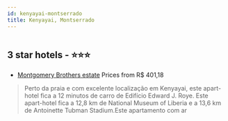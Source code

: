 ```yaml
---
id: kenyayai-montserrado
title: Kenyayai, Montserrado
---
```


<center><img src="https://i.travelapi.com/hotels/26000000/25070000/25062400/25062315/8f3897bb_z.jpg" alt="" /></center>


##  3 star hotels - ⭐️⭐️⭐️

-    [Montgomery Brothers estate](https://us.hurb.com/hotels/kenyayai/montgomery-brothers-estate-HT-EP0E?cmp=18055) Prices from R$ 401,18
   > Perto da praia e com excelente localização em Kenyayai, este apart-hotel fica a 12 minutos de carro de Edifício Edward J. Roye.  Este apart-hotel fica a 12,8 km de National Museum of Liberia e a 13,6 km de Antoinette Tubman Stadium.Este apartamento com ar
